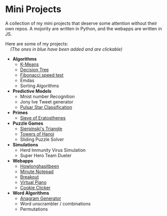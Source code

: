 # Mini Projects
A collection of my mini projects that deserve some attention without their own repos. A mojority are written in Python, and the webapps are written in JS.

Here are some of my projects:  
    *(The ones in blue have been added and are clickable)*
- **Algorithms**
    - [K-Means](algorithms/kmeans)
    - [Decision Tree](algorithms/decision-tree)
    - [Fibonacci speed test](algorithms/fibonacci)
    - Emdas
    - Sorting Algorithms
- **Predictive Models**
    - Mnist number Recognition
    - Jony Ive Tweet generator
    - [Pulsar Star Classification](predictive-models/pulsar-star-classification)
- **Primes**
    - [Sieve of Eratosthenes](primes/sieve-of-eratosthenes)
- **Puzzle Games**
    - [Sierpinski's Triangle](puzzle-games/sierpinskis-triangle)
    - [Towers of Hanoi](puzzle-games/towers-of-hanoi)
    - Sliding Puzzle Solver
- **Simulations**
    - Herd Immunity Virus Simulation
    - Super Hero Team Dueler
- **Webapps**
    - [Howlonghasitbeen](webapps/howlonghasitbeen)
    - [Minute Notepad](webapps/minute-notepad)
    - [Breakout](webapps/breakout)
    - [Virtual Piano](webapps/virtual-piano)
    - [Cookie Clicker](webapps/cookie-clicker)
- **Word Algorithms**
    - [Anagram Generator](word-algorithms/anagrams)
    - Word unscrambler / combinations
    - Permutations